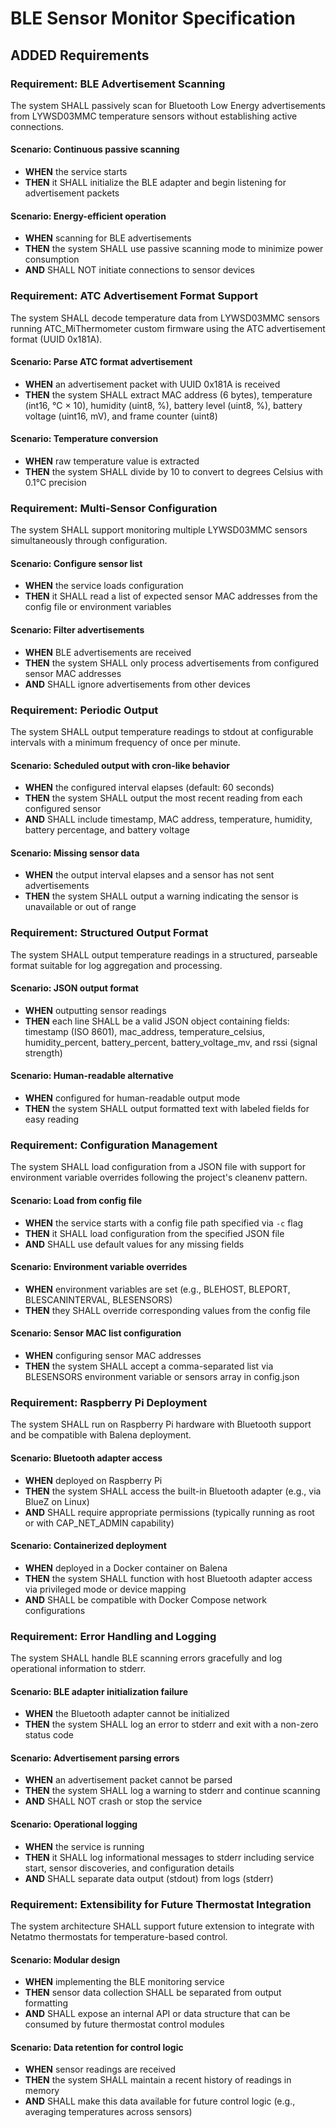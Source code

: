 # BLE Sensor Monitor Specification

## ADDED Requirements

### Requirement: BLE Advertisement Scanning

The system SHALL passively scan for Bluetooth Low Energy advertisements from LYWSD03MMC temperature sensors without establishing active connections.

#### Scenario: Continuous passive scanning

- **WHEN** the service starts
- **THEN** it SHALL initialize the BLE adapter and begin listening for advertisement packets

#### Scenario: Energy-efficient operation

- **WHEN** scanning for BLE advertisements
- **THEN** the system SHALL use passive scanning mode to minimize power consumption
- **AND** SHALL NOT initiate connections to sensor devices

### Requirement: ATC Advertisement Format Support

The system SHALL decode temperature data from LYWSD03MMC sensors running ATC_MiThermometer custom firmware using the ATC advertisement format (UUID 0x181A).

#### Scenario: Parse ATC format advertisement

- **WHEN** an advertisement packet with UUID 0x181A is received
- **THEN** the system SHALL extract MAC address (6 bytes), temperature (int16, °C × 10), humidity (uint8, %), battery level (uint8, %), battery voltage (uint16, mV), and frame counter (uint8)

#### Scenario: Temperature conversion

- **WHEN** raw temperature value is extracted
- **THEN** the system SHALL divide by 10 to convert to degrees Celsius with 0.1°C precision

### Requirement: Multi-Sensor Configuration

The system SHALL support monitoring multiple LYWSD03MMC sensors simultaneously through configuration.

#### Scenario: Configure sensor list

- **WHEN** the service loads configuration
- **THEN** it SHALL read a list of expected sensor MAC addresses from the config file or environment variables

#### Scenario: Filter advertisements

- **WHEN** BLE advertisements are received
- **THEN** the system SHALL only process advertisements from configured sensor MAC addresses
- **AND** SHALL ignore advertisements from other devices

### Requirement: Periodic Output

The system SHALL output temperature readings to stdout at configurable intervals with a minimum frequency of once per minute.

#### Scenario: Scheduled output with cron-like behavior

- **WHEN** the configured interval elapses (default: 60 seconds)
- **THEN** the system SHALL output the most recent reading from each configured sensor
- **AND** SHALL include timestamp, MAC address, temperature, humidity, battery percentage, and battery voltage

#### Scenario: Missing sensor data

- **WHEN** the output interval elapses and a sensor has not sent advertisements
- **THEN** the system SHALL output a warning indicating the sensor is unavailable or out of range

### Requirement: Structured Output Format

The system SHALL output temperature readings in a structured, parseable format suitable for log aggregation and processing.

#### Scenario: JSON output format

- **WHEN** outputting sensor readings
- **THEN** each line SHALL be a valid JSON object containing fields: timestamp (ISO 8601), mac_address, temperature_celsius, humidity_percent, battery_percent, battery_voltage_mv, and rssi (signal strength)

#### Scenario: Human-readable alternative

- **WHEN** configured for human-readable output mode
- **THEN** the system SHALL output formatted text with labeled fields for easy reading

### Requirement: Configuration Management

The system SHALL load configuration from a JSON file with support for environment variable overrides following the project's cleanenv pattern.

#### Scenario: Load from config file

- **WHEN** the service starts with a config file path specified via `-c` flag
- **THEN** it SHALL load configuration from the specified JSON file
- **AND** SHALL use default values for any missing fields

#### Scenario: Environment variable overrides

- **WHEN** environment variables are set (e.g., BLEHOST, BLEPORT, BLESCANINTERVAL, BLESENSORS)
- **THEN** they SHALL override corresponding values from the config file

#### Scenario: Sensor MAC list configuration

- **WHEN** configuring sensor MAC addresses
- **THEN** the system SHALL accept a comma-separated list via BLESENSORS environment variable or sensors array in config.json

### Requirement: Raspberry Pi Deployment

The system SHALL run on Raspberry Pi hardware with Bluetooth support and be compatible with Balena deployment.

#### Scenario: Bluetooth adapter access

- **WHEN** deployed on Raspberry Pi
- **THEN** the system SHALL access the built-in Bluetooth adapter (e.g., via BlueZ on Linux)
- **AND** SHALL require appropriate permissions (typically running as root or with CAP_NET_ADMIN capability)

#### Scenario: Containerized deployment

- **WHEN** deployed in a Docker container on Balena
- **THEN** the system SHALL function with host Bluetooth adapter access via privileged mode or device mapping
- **AND** SHALL be compatible with Docker Compose network configurations

### Requirement: Error Handling and Logging

The system SHALL handle BLE scanning errors gracefully and log operational information to stderr.

#### Scenario: BLE adapter initialization failure

- **WHEN** the Bluetooth adapter cannot be initialized
- **THEN** the system SHALL log an error to stderr and exit with a non-zero status code

#### Scenario: Advertisement parsing errors

- **WHEN** an advertisement packet cannot be parsed
- **THEN** the system SHALL log a warning to stderr and continue scanning
- **AND** SHALL NOT crash or stop the service

#### Scenario: Operational logging

- **WHEN** the service is running
- **THEN** it SHALL log informational messages to stderr including service start, sensor discoveries, and configuration details
- **AND** SHALL separate data output (stdout) from logs (stderr)

### Requirement: Extensibility for Future Thermostat Integration

The system architecture SHALL support future extension to integrate with Netatmo thermostats for temperature-based control.

#### Scenario: Modular design

- **WHEN** implementing the BLE monitoring service
- **THEN** sensor data collection SHALL be separated from output formatting
- **AND** SHALL expose an internal API or data structure that can be consumed by future thermostat control modules

#### Scenario: Data retention for control logic

- **WHEN** sensor readings are received
- **THEN** the system SHALL maintain a recent history of readings in memory
- **AND** SHALL make this data available for future control logic (e.g., averaging temperatures across sensors)
